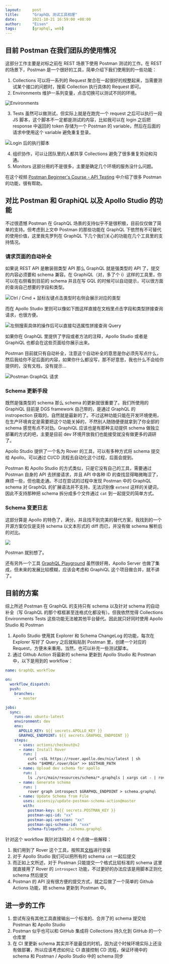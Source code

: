 ```yaml
---
layout:     post
title:      "GraphQL 测试工具梳理"
date:       2021-10-21 16:59:00 +08:00
author:     "Eisen"
tags:       [graphql, web]
---
```


## 目前 Postman 在我们团队的使用情况

这部分工作主要是对标之前在 REST 场景下使用 Postman 测试的工作。在 REST 的场景下，Postman 是一个很好的工具，简单介绍下我们使用到的一些功能：

1. Collections 可以将一系列的 Request 聚合在一起很好的规整起来，当需要测试某个接口的问题时，搜索 Collection 执行具体的 Request 即可。
2. Environments 维护一系列变量，点击切换可以测试不同的环境。

![Environments](2021-10-21-16-20-40.png)

3. Tests 虽然可以做测试，但实际上就是在跑完一个 request 之后可以执行一段 JS 脚本，这个脚本不一定都是测试的内容，比如我可以在 login 之后把 response 中返回的 token 存储为一个 Postman 的 variable，然后在后面的请求中使用这个 variable 避免重复登录。

![Login 后的执行脚本](2021-10-21-16-24-22.png)

4. 组织协作，可以让团队里的人都共享 Collections 避免了很多重复劳动和沟通。
5. Monitors 这部分用的不是很多，主要是确定几个环境的服务没什么问题。

在这个视频 [Postman Beginner's Course - API Testing](https://www.youtube.com/watch?v=VywxIQ2ZXw4) 中介绍了很多 Postman 的功能，很有帮助。

## 对比 Postman 和 GraphiQL 以及 Apollo Studio 的功能

不过很遗憾 Postman 在 GraphQL 场景的支持似乎不是很积极，目前仅仅做了简单的支持。但考虑到上文中 Postman 的那些功能在 GraphQL 下依然有不可替代的使用价值，这里我先罗列在 GraphQL 下几个我们关心的功能在几个工具里的支持情况。

### 请求页面的自动补全

如果说 REST API 是散装弱类型 API 那么 GraphQL 就是强类型的 API 了，提交的内容必须要和 schema 兼容。在 GraphiQL（对，多了个 i）这样的工具里，你可以在右侧看到目前的 schema 并且在写 GQL 的时候可以自动提示，可以很方面的查询自己想要的字段和类型。

![Ctrl / Cmd + 鼠标左键点击类型时右侧会展示对应的类型](2021-10-21-19-12-20.png)

而在 Apollo Studio 里则可以像如下图这样直接在文档里点击字段和类型拼接查询请求，也很方便。

![左侧搜索具体的操作后可以直接勾选属性拼接查询 Query](2021-10-21-19-15-34.png)

如果你在 GraphQL 里提供了字段或者方法的注释，Apollo Studio 或者是 GraphiQL 也都会在这些页面给你展示出来。

Postman 目前就只有自动补全，注意这个自动补全的意思是你必须先写点什么，然后我给你不足后面的内容，如果你什么都没写，那不好意思，我也什么不会给你提供的，没有文档，没有提示…

![Postman GraphQL 请求](2021-10-21-19-18-02.png)

### Schema 更新手段

既然是强类型的 schema 那么 schema 的更新就很重要了。我们所使用的 GraphiQL 目前是 DGS framework 自己带的，是通过 GraphQL 的 instropection 获取的，自然就是最新的了。不过这种功能只能在开发环境使用，在生产环境肯定是需要把这个功能关掉的，不然别人随随便便就拿到了你全部的 schema 感觉有点不对劲。GraphiQL 应该也是有那种主动提供 schema 做独立部署的方式的吧，主要是目前 dev 环境开放我们也能接受就没有做更多的调研了。

Apollo Studio 提供了一个名为 Rover 的工具，可以有多种方式将 schema 提交给 Apollo。可以通过 CI/CD 流程去自动化这个过程，后面会提到。

Postman 和 Apollo Studio 的方式类似，只是它没有自己的工具，需要通过 Postman 自身的 API 去拼接请求，并且 API 中各种 ID 的查找显得略微晦涩了，麻烦一些，但也能走通。不过在尝试的过程中发现 Postman 中的 GraphQL schema 对 GraphQL 的扩展语法并不支持，无法识别像 `extend` 这样的关键词，因此不支持那种把 schema 拆分成多个文件通过 `cat` 到一起提交的简单方式。

### Schema 变更日志

这部分算是 Apollo 的特色了，满分。并且找不到完美的替代方案，我找到的一个开源方案仅仅是支持 schema 以文本形式的 diff 而已，并没有做 schema 解析后的对比。

![](2021-10-21-19-29-13.png)

Postman 就别想了。

还有另外一个工具 [GraphQL Playground](https://github.com/graphql/graphql-playground) 虽然很好用，Apollo Server 也做了集成，但未来的发展比较模糊，应该会考虑和 GraphiQL 这个项目做合并，就不讲了。

## 目前的方案

综上所述 Postman 在 GraphQL 的支持只有 schema 以及针对 schema 的自动补全（写 GraphQL 的那个框框甚至连格式化都没有）。但我依然觉得 Collections Environments Tests 这些功能无法被其他平台替代。因此就只好同时使用 Apollo Studio 和 Postman

1. Apollo Studio 使用其 Explorer 和 Schema ChangeLog 的功能，每次在 Explorer 写好了 Query 之后就粘贴到 Postman 里，创建一个对应的 Request，方便未来重用。当然，也可以补充一些测试脚本。
2. 通过 Github Action 将最新的 schema 更新到 Apollo Studio 和 Postman 中，以下是用到的 workflow：

```yaml
name: GraphQL workflow

on:
  workflow_dispatch:
  push:
    branches:
      - master

jobs:
  sync:
    runs-on: ubuntu-latest
    environment: dev
    env:
      APOLLO_KEY: ${{ secrets.APOLLO_KEY }}
      GRAPHQL_ENDPOINT: ${{ secrets.GRAPHQL_ENDPOINT }}
    steps:
      - uses: actions/checkout@v2
      - name: Install Rover                                                    # [1]
        run: |
          curl -sSL https://rover.apollo.dev/nix/latest | sh
          echo "$HOME/.rover/bin" >> $GITHUB_PATH
      - name: Upload dev schema for apollo                                     # [2]
        run: |
          ls ./src/main/resources/schema/*.graphqls | xargs cat - | rover graph publish openbayes@dev --schema -
      - name: Generate schema                                                  # [3]
        run: |
          rover graph introspect $GRAPHQL_ENDPOINT > schema.graphql
      - name: Update Schema from File                                          # [4]
        uses: aisensiy/update-postman-schema-action@master
        with:
          postman-key: ${{ secrets.POSTMAN_KEY }}
          postman-api-id: "xx"
          postman-api-version: "xx"
          postman-api-schema-id: "xxx"
          schema-filepath: ./schema.graphql
```

针对这个 workflow 我针对注释的 4 个点做一些解释：

1. 我们用到了 Rover 这个工具，按照其[文档](https://www.apollographql.com/docs/rover/ci-cd/#github-actions)进行安装
2. 对于 Apollo Studio 我们可以把所有的 schema `cat` 一起后提交
3. 而正如上文所述，对于 Postman 只能提交一个格式比较标准的 schema 这里就直接用了 Rover 的 `introspect` 功能，不过更好的办法应该是用脚本正则化 schema 然后提交
4. Postman 的 API 没有很方便的提交方式，就之后做了一个简单的 Github Actions 功能，把 schema 更新到 Postman 中。

## 进一步的工作

1. 尝试有没有其他工具直接输出一个标准的、合并了的 schema 提交给 Postman 和 Apollo Studio
2. Postman 似乎也可以和 GitHub 集成将 Collections 持久化到 GitHub 的一个仓库里
3. 在 CI 里更新 schema 其实并不是最佳的时机，因为这个时候环境实际上还没有做部署，所以应该考虑如何让 CI 直接控制 CD 流程，保证环境中的 schema 和 Postman / Apollo Studio 中的 schema 同步
